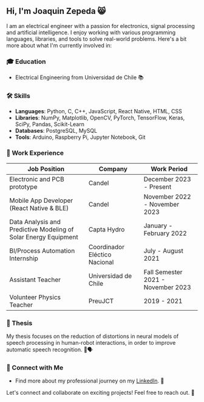 ## Hi, I'm Joaquin Zepeda 😸

I am an electrical engineer with a passion for electronics, signal processing and artificial intelligence. I enjoy working with various programming languages, libraries, and tools to solve real-world problems. Here's a bit more about what I'm currently involved in:

### 🎓 Education
- Electrical Engineering from Universidad de Chile 📚

### 🛠️ Skills
- **Languages**: Python, C, C++, JavaScript, React Native, HTML, CSS
- **Libraries**: NumPy, Matplotlib, OpenCV, PyTorch, TensorFlow, Keras, SciPy, Pandas, Scikit-Learn
- **Databases**: PostgreSQL, MySQL
- **Tools**: Arduino, Raspberry Pi, Jupyter Notebook, Git

### 👔 Work Experience
| Job Position                                                 | Company                       | Work Period               |
| ------------------------------------------------------------ | ------------------------------ | ------------------------- |
| Electronic and PCB prototype     | Candel                  |  December 2023 - Present |
| Mobile App Developer (React Native & BLE)                     | Candel                  | November 2022 - November 2023 |
| Data Analysis and Predictive Modeling of Solar Energy Equipment | Capta Hydro                    | January - February 2022   |
| BI/Process Automation Internship                               | Coordinador Eléctico Nacional  | July - August 2021       |
| Assistant Teacher                                             | Universidad de Chile           | Fall Semester 2021 - November 2023 |
| Volunteer Physics Teacher                                     | PreuJCT                        | 2019 - 2021                |

### 📝 Thesis
My thesis focuses on the reduction of distortions in neural models of speech processing in human-robot interactions, in order to improve automatic speech recognition. 🤖🗣️

### 📌 Connect with Me
- Find more about my professional journey on my [LinkedIn](https://www.linkedin.com/in/joaquin-zepeda-valero/). 💼

Let's connect and collaborate on exciting projects! Feel free to reach out. 🚀

